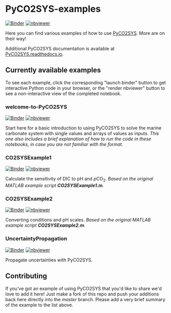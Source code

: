 # PyCO2SYS-examples

[![Binder](https://mybinder.org/badge_logo.svg)](https://mybinder.org/v2/gh/mvdh7/PyCO2SYS-examples/master)
[![nbviewer](https://raw.githubusercontent.com/jupyter/design/bfbff5d7eec8bd8be413deffecff0f4de29fd5cf/logos/Badges/nbviewer_badge.svg)](https://nbviewer.jupyter.org/github/mvdh7/PyCO2SYS-examples/tree/master/completed/)

Here you can find various examples of how to use [PyCO2SYS](https://github.com/mvdh7/PyCO2SYS).  More are on their way!

Additional PyCO2SYS documentation is available at [PyCO2SYS.readthedocs.io](https://pyco2sys.readthedocs.io/en/latest/).

## Currently available examples

To see each example, click the corresponding "launch binder" button to get interactive Python code in your browser, or the "render nbviewer" button to see a non-interactive view of the completed notebook.

### welcome-to-PyCO2SYS

[![Binder](https://mybinder.org/badge_logo.svg)](https://mybinder.org/v2/gh/mvdh7/PyCO2SYS-examples/master?filepath=welcome-to-PyCO2SYS.ipynb) [![nbviewer](https://raw.githubusercontent.com/jupyter/design/bfbff5d7eec8bd8be413deffecff0f4de29fd5cf/logos/Badges/nbviewer_badge.svg)](https://nbviewer.jupyter.org/github/mvdh7/PyCO2SYS-examples/tree/master/completed/welcome-to-PyCO2SYS.ipynb)

Start here for a basic introduction to using PyCO2SYS to solve the marine carbonate system with single values and arrays of values as inputs.  *This one also includes a brief explanation of how to run the code in these notebooks, in case you are not familiar with the format.*

### CO2SYSExample1

[![Binder](https://mybinder.org/badge_logo.svg)](https://mybinder.org/v2/gh/mvdh7/PyCO2SYS-examples/master?filepath=CO2SYSExample1.ipynb) [![nbviewer](https://raw.githubusercontent.com/jupyter/design/bfbff5d7eec8bd8be413deffecff0f4de29fd5cf/logos/Badges/nbviewer_badge.svg)](https://nbviewer.jupyter.org/github/mvdh7/PyCO2SYS-examples/tree/master/completed/CO2SYSExample1.ipynb)
  
Calculate the sensitivity of DIC to pH and *p*CO<sub>2</sub>.  *Based on the original MATLAB example script **CO2SYSExample1.m**.*
  
 ### CO2SYSExample2
 
[![Binder](https://mybinder.org/badge_logo.svg)](https://mybinder.org/v2/gh/mvdh7/PyCO2SYS-examples/master?filepath=CO2SYSExample2.ipynb) [![nbviewer](https://raw.githubusercontent.com/jupyter/design/bfbff5d7eec8bd8be413deffecff0f4de29fd5cf/logos/Badges/nbviewer_badge.svg)](https://nbviewer.jupyter.org/github/mvdh7/PyCO2SYS-examples/tree/master/completed/CO2SYSExample2.ipynb)
 
Converting conditions and pH scales.  *Based on the original MATLAB example script **CO2SYSExample2.m**.*

### UncertaintyPropagation

[![Binder](https://mybinder.org/badge_logo.svg)](https://mybinder.org/v2/gh/mvdh7/PyCO2SYS-examples/master?filepath=UncertaintyPropagation.ipynb) [![nbviewer](https://raw.githubusercontent.com/jupyter/design/bfbff5d7eec8bd8be413deffecff0f4de29fd5cf/logos/Badges/nbviewer_badge.svg)](https://nbviewer.jupyter.org/github/mvdh7/PyCO2SYS-examples/tree/master/completed/UncertaintyPropagation.ipynb)

Propagate uncertainties with PyCO2SYS.

## Contributing

If you've got an example of using PyCO2SYS that you'd like to share we'd love to add it here!  Just make a fork of this repo and push your additions back here directly into the *master* branch.  Please add a very brief summary of the example to the list above.

